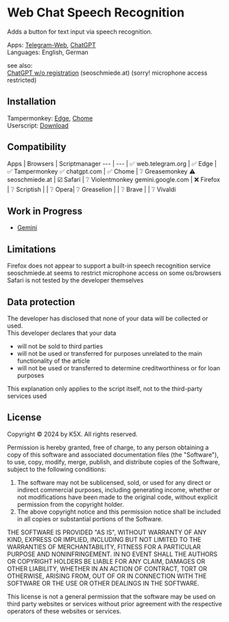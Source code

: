 ﻿# Web Chat Speech Recognition

Adds a button for text input via speech recognition.  

Apps: [Telegram-Web](https://web.telegram.org/), [ChatGPT](https://chatgpt.com/)  
Languages: English, German

see also:  
[ChatGPT w/o registration](https://seoschmiede.at/en/aitools/chatgpt-tool/) (seoschmiede.at) (sorry! microphone access restricted)

## Installation

Tampermonkey: [Edge](https://microsoftedge.microsoft.com/addons/detail/tampermonkey/iikmkjmpaadaobahmlepeloendndfphd?hl=de), [Chome](https://chromewebstore.google.com/detail/tampermonkey/dhdgffkkebhmkfjojejmpbldmpobfkfo)  
Userscript: [Download](https://github.com/K5X-miomic9/WebChatSpeechRecognition/raw/refs/heads/develop/src/WebChatSpeechRecognition.user.js)

## Compatibility

Apps | Browsers | Scriptmanager
---     | ---        |
✅ web.telegram.org | ✅ Edge | ✅ Tampermonkey
✅ chatgpt.com      | ✅ Chome | ❔ Greasemonkey 
⚠️ seoschmiede.at   | ☑️ Safari | ❔ Violentmonkey
gemini.google.com   | ❌ Firefox | ❔ Scriptish
|                   | ❔ Opera| ❔ Greaselion 
|                   | ❔ Brave
|                   | ❔ Vivaldi

## Work in Progress
- [Gemini](https://gemini.google.com/)


## Limitations

Firefox does not appear to support a built-in speech recognition service  
seoschmiede.at seems to restrict microphone access on some os/browsers  
Safari is not tested by the developer themselves

## Data protection

The developer has disclosed that none of your data will be collected or used.  
This developer declares that your data
- will not be sold to third parties
- will not be used or transferred for purposes unrelated to the main functionality of the article
- will not be used or transferred to determine creditworthiness or for loan purposes

This explanation only applies to the script itself, not to the third-party services used

## License

Copyright © 2024 by K5X. All rights reserved. 

Permission is hereby granted, free of charge, to any person obtaining a copy
of this software and associated documentation files (the "Software"), to use, copy, modify, merge, publish, and distribute copies of the Software, subject to the following conditions:

1. The software may not be sublicensed, sold, or used for any direct or indirect commercial purposes, including generating income, whether or not modifications have been made to the original code, without explicit permission from the copyright holder.
2. The above copyright notice and this permission notice shall be included in all copies or substantial portions of the Software.

THE SOFTWARE IS PROVIDED "AS IS", WITHOUT WARRANTY OF ANY KIND, EXPRESS OR
IMPLIED, INCLUDING BUT NOT LIMITED TO THE WARRANTIES OF MERCHANTABILITY,
FITNESS FOR A PARTICULAR PURPOSE AND NONINFRINGEMENT. IN NO EVENT SHALL THE
AUTHORS OR COPYRIGHT HOLDERS BE LIABLE FOR ANY CLAIM, DAMAGES OR OTHER
LIABILITY, WHETHER IN AN ACTION OF CONTRACT, TORT OR OTHERWISE, ARISING FROM,
OUT OF OR IN CONNECTION WITH THE SOFTWARE OR THE USE OR OTHER DEALINGS IN THE
SOFTWARE.

This license is not a general permission that the software may be used on third party websites or services without prior agreement with the respective operators of these websites or services.


